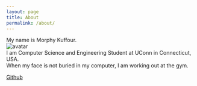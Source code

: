 ```yaml
---
layout: page
title: About
permalink: /about/
---
```


My name is Morphy Kuffour.  
![avatar](https://avatars.githubusercontent.com/u/23323356?v=4)  
I am Computer Science and Engineering Student at UConn in Connecticut, USA.    
When my face is not buried in my computer, I am working out at the gym.  

[Github](https://github.com/morphykuffour)
